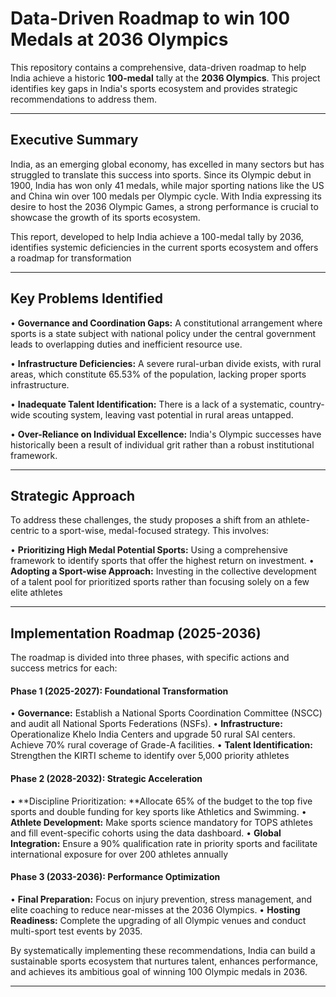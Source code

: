 # Data-Driven Roadmap to win 100 Medals at 2036 Olympics

This repository contains a comprehensive, data-driven roadmap to help India achieve a historic **100-medal** tally at the **2036 Olympics**. This project identifies key gaps in India's sports ecosystem and provides strategic recommendations to address them.

---

## Executive Summary

India, as an emerging global economy, has excelled in many sectors but has struggled to translate this success into sports. Since its Olympic debut in 1900, India has won only 41 medals, while major sporting nations like the US and China win over 100 medals per Olympic cycle. With India expressing its desire to host the 2036 Olympic Games, a strong performance is crucial to showcase the growth of its sports ecosystem.

This report, developed to help India achieve a 100-medal tally by 2036, identifies systemic deficiencies in the current sports ecosystem and offers a roadmap for transformation

---

## Key Problems Identified

• **Governance and Coordination Gaps:** A constitutional arrangement where sports is a state subject with national policy under the central government leads to overlapping duties and inefficient resource use.

• **Infrastructure Deficiencies:** A severe rural-urban divide exists, with rural areas, which constitute 65.53% of the population, lacking proper sports infrastructure.

• **Inadequate Talent Identification:** There is a lack of a systematic, country-wide scouting system, leaving vast potential in rural areas untapped.

• **Over-Reliance on Individual Excellence:** India's Olympic successes have historically been a result of individual grit rather than a robust institutional framework.

---

## Strategic Approach

To address these challenges, the study proposes a shift from an athlete-centric to a sport-wise, medal-focused strategy. This involves:

• **Prioritizing High Medal Potential Sports:** Using a comprehensive framework to identify sports that offer the highest return on investment.
• **Adopting a Sport-wise Approach:** Investing in the collective development of a talent pool for prioritized sports rather than focusing solely on a few elite athletes

---

## Implementation Roadmap (2025-2036)

The roadmap is divided into three phases, with specific actions and success metrics for each:

#### Phase 1 (2025-2027): Foundational Transformation

• **Governance:** Establish a National Sports Coordination Committee (NSCC) and audit all National Sports Federations (NSFs).
• **Infrastructure:** Operationalize Khelo India Centers and upgrade 50 rural SAI centers. Achieve 70% rural coverage of Grade-A facilities.
• **Talent Identification:** Strengthen the KIRTI scheme to identify over 5,000 priority athletes

#### Phase 2 (2028-2032): Strategic Acceleration

• **Discipline Prioritization: **Allocate 65% of the budget to the top five sports and double funding for key sports like Athletics and Swimming.
• **Athlete Development:** Make sports science mandatory for TOPS athletes and fill event-specific cohorts using the data dashboard.
• **Global Integration:** Ensure a 90% qualification rate in priority sports and facilitate international exposure for over 200 athletes annually

#### Phase 3 (2033-2036): Performance Optimization

• **Final Preparation:** Focus on injury prevention, stress management, and elite coaching to reduce near-misses at the 2036 Olympics.
• **Hosting Readiness:** Complete the upgrading of all Olympic venues and conduct multi-sport test events by 2035.

By systematically implementing these recommendations, India can build a sustainable sports ecosystem that nurtures talent, enhances performance, and achieves its ambitious goal of winning 100 Olympic medals in 2036.

---


